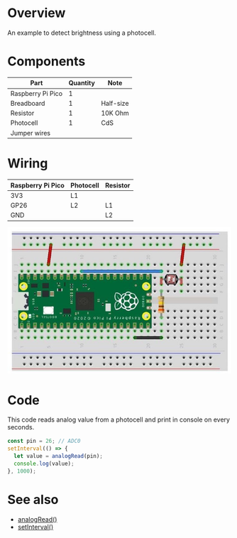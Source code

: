 # Overview

An example to detect brightness using a photocell.

# Components

| Part              | Quantity  | Note | 
| ----------------- | --------- | ---- |
| Raspberry Pi Pico | 1         |      |
| Breadboard        | 1         | Half-size  |
| Resistor          | 1         | 10K Ohm |
| Photocell         | 1         | CdS     |
| Jumper wires      |           |      |

# Wiring

| Raspberry Pi Pico | Photocell | Resistor |
| ----------------- | --------- | -------- |
| 3V3               | L1        |          |
| GP26              | L2        | L1       |
| GND               |           | L2       |

![wiring](https://github.com/kaluma-project/examples/blob/main/photocell/wiring.jpg?raw=true)

# Code

This code reads analog value from a photocell and print in console on every seconds.

```js
const pin = 26; // ADC0
setInterval(() => {
  let value = analogRead(pin);
  console.log(value);
}, 1000);
```

# See also

- [analogRead()](https://kalumajs.org/docs/api/analog-io#analogread)
- [setInterval()](https://kalumajs.org/docs/api/timers#setinterval)
